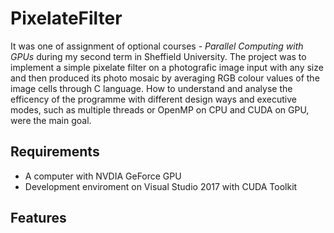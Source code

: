 # PixelateFilter
It was one of assignment of optional courses *- Parallel Computing with GPUs* during my second term in Sheffield University. 
The project was to implement a simple pixelate filter on a photografic image input with any size and then produced its 
photo mosaic by averaging RGB colour values of the image cells through C language. How to understand and analyse the efficency of the
programme with different design ways and executive modes, such as multiple threads or OpenMP on CPU and CUDA on GPU, were the main goal.

## Requirements
* A computer with NVDIA GeForce GPU
* Development enviroment on Visual Studio 2017 with CUDA Toolkit

## Features

